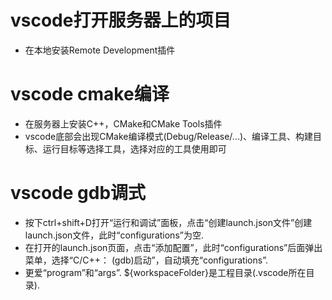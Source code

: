 # vscode打开服务器上的项目
* 在本地安装Remote Development插件  

# vscode cmake编译
* 在服务器上安装C++，CMake和CMake Tools插件  
* vscode底部会出现CMake编译模式(Debug/Release/...)、编译工具、构建目标、运行目标等选择工具，选择对应的工具使用即可  

# vscode gdb调式
* 按下ctrl+shift+D打开“运行和调试”面板，点击“创建launch.json文件”创建launch.json文件，此时“configurations”为空.  
* 在打开的launch.json页面，点击“添加配置”，此时“configurations”后面弹出菜单，选择“C/C++： (gdb)启动”，自动填充“configurations”.  
* 更爱“program”和“args”. ${workspaceFolder}是工程目录(.vscode所在目录).  
